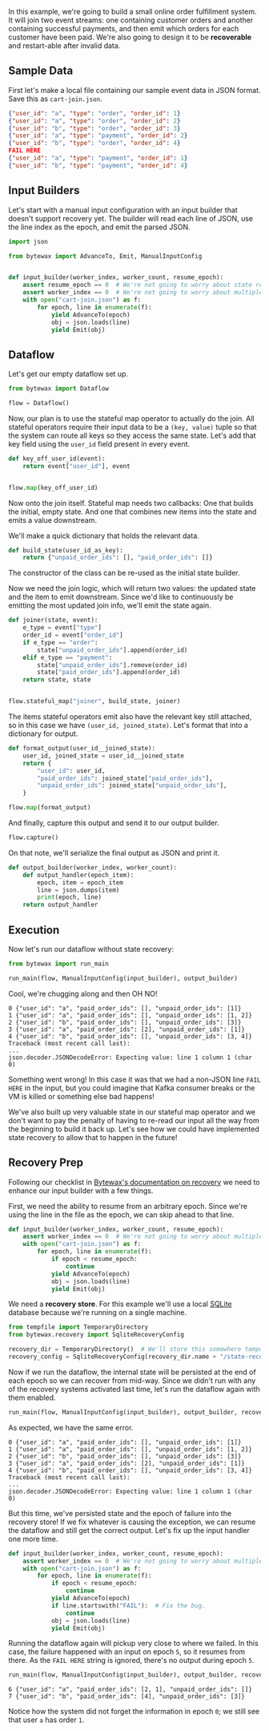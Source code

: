 In this example, we're going to build a small online order fulfillment
system. It will join two event streams: one containing customer orders
and another containing successful payments, and then emit which orders
for each customer have been paid. We're also going to design it to be
**recoverable** and restart-able after invalid data.

## Sample Data

First let's make a local file containing our sample event data in JSON
format. Save this as `cart-join.json`.

```json
{"user_id": "a", "type": "order", "order_id": 1}
{"user_id": "a", "type": "order", "order_id": 2}
{"user_id": "b", "type": "order", "order_id": 3}
{"user_id": "a", "type": "payment", "order_id": 2}
{"user_id": "b", "type": "order", "order_id": 4}
FAIL HERE
{"user_id": "a", "type": "payment", "order_id": 1}
{"user_id": "b", "type": "payment", "order_id": 4}
```

## Input Builders

Let's start with a manual input configuration with an input builder that
doesn't support recovery yet. The builder will read each line of JSON, use the
line index as the epoch, and emit the parsed JSON.

```python
import json

from bytewax import AdvanceTo, Emit, ManualInputConfig


def input_builder(worker_index, worker_count, resume_epoch):
    assert resume_epoch == 0  # We're not going to worry about state recovery just yet.
    assert worker_index == 0  # We're not going to worry about multiple workers yet.
    with open("cart-join.json") as f:
        for epoch, line in enumerate(f):
            yield AdvanceTo(epoch)
            obj = json.loads(line)
            yield Emit(obj)

```

## Dataflow

Let's get our empty dataflow set up.

```python
from bytewax import Dataflow

flow = Dataflow()
```

Now, our plan is to use the stateful map operator to actually do the
join. All stateful operators require their input data to be a `(key,
value)` tuple so that the system can route all keys so they access the
same state.  Let's add that key field using the `user_id` field
present in every event.

```python
def key_off_user_id(event):
    return event["user_id"], event


flow.map(key_off_user_id)
```

Now onto the join itself. Stateful map needs two callbacks: One that
builds the initial, empty state. And one that combines new items into
the state and emits a value downstream.

We'll make a quick dictionary that holds the relevant data.

```python
def build_state(user_id_as_key):
    return {"unpaid_order_ids": [], "paid_order_ids": []}
```

The constructor of the class can be re-used as the initial state
builder.

Now we need the join logic, which will return two values: the updated
state and the item to emit downstream. Since we'd like to continuously
be emitting the most updated join info, we'll emit the state again.

```python
def joiner(state, event):
    e_type = event["type"]
    order_id = event["order_id"]
    if e_type == "order":
        state["unpaid_order_ids"].append(order_id)
    elif e_type == "payment":
        state["unpaid_order_ids"].remove(order_id)
        state["paid_order_ids"].append(order_id)
    return state, state


flow.stateful_map("joiner", build_state, joiner)
```

The items stateful operators emit also have the relevant key still
attached, so in this case we have `(user_id, joined_state)`. Let's
format that into a dictionary for output.

```python
def format_output(user_id__joined_state):
    user_id, joined_state = user_id__joined_state
    return {
        "user_id": user_id,
        "paid_order_ids": joined_state["paid_order_ids"],
        "unpaid_order_ids": joined_state["unpaid_order_ids"],
    }

flow.map(format_output)
```

And finally, capture this output and send it to our output builder.

```python
flow.capture()
```

On that note, we'll serialize the final output as JSON and print it.

```python
def output_builder(worker_index, worker_count):
    def output_handler(epoch_item):
        epoch, item = epoch_item
        line = json.dumps(item)
        print(epoch, line)
    return output_handler
```

## Execution

Now let's run our dataflow without state recovery:

```python doctest:IGNORE_EXCEPTION_DETAIL doctest:ELLIPSIS
from bytewax import run_main

run_main(flow, ManualInputConfig(input_builder), output_builder)
```

Cool, we're chugging along and then OH NO!

```{testoutput}
0 {"user_id": "a", "paid_order_ids": [], "unpaid_order_ids": [1]}
1 {"user_id": "a", "paid_order_ids": [], "unpaid_order_ids": [1, 2]}
2 {"user_id": "b", "paid_order_ids": [], "unpaid_order_ids": [3]}
3 {"user_id": "a", "paid_order_ids": [2], "unpaid_order_ids": [1]}
4 {"user_id": "b", "paid_order_ids": [], "unpaid_order_ids": [3, 4]}
Traceback (most recent call last):
...
json.decoder.JSONDecodeError: Expecting value: line 1 column 1 (char 0)
```

Something went wrong! In this case it was that we had a non-JSON line
`FAIL HERE` in the input, but you could imagine that Kafka consumer
breaks or the VM is killed or something else bad happens!

We've also built up very valuable state in our stateful map operator
and we don't want to pay the penalty of having to re-read our input
all the way from the beginning to build it back up. Let's see how we
could have implemented state recovery to allow that to happen in the
future!

## Recovery Prep

Following our checklist in [Bytewax's documentation on
recovery](/getting-started/recovery/) we need to enhance our input
builder with a few things.

First, we need the ability to resume from an arbitrary epoch. Since
we're using the line in the file as the epoch, we can skip ahead to
that line.

```python
def input_builder(worker_index, worker_count, resume_epoch):
    assert worker_index == 0  # We're not going to worry about multiple workers yet.
    with open("cart-join.json") as f:
        for epoch, line in enumerate(f):
            if epoch < resume_epoch:
                continue
            yield AdvanceTo(epoch)
            obj = json.loads(line)
            yield Emit(obj)

```


We need a **recovery store**. For this example we'll use a local
[SQLite](https://sqlite.org/index.html) database because we're running
on a single machine.


```python
from tempfile import TemporaryDirectory
from bytewax.recovery import SqliteRecoveryConfig

recovery_dir = TemporaryDirectory()  # We'll store this somewhere temporary for this test.
recovery_config = SqliteRecoveryConfig(recovery_dir.name + "/state-recovery.sqlite3", create=True)
```

Now if we run the dataflow, the internal state will be persisted at
the end of each epoch so we can recover from mid-way. Since we didn't
run with any of the recovery systems activated last time, let's run
the dataflow again with them enabled.

```python doctest:IGNORE_EXCEPTION_DETAIL doctest:ELLIPSIS
run_main(flow, ManualInputConfig(input_builder), output_builder, recovery_config=recovery_config)
```

As expected, we have the same error.

```{testoutput}
0 {"user_id": "a", "paid_order_ids": [], "unpaid_order_ids": [1]}
1 {"user_id": "a", "paid_order_ids": [], "unpaid_order_ids": [1, 2]}
2 {"user_id": "b", "paid_order_ids": [], "unpaid_order_ids": [3]}
3 {"user_id": "a", "paid_order_ids": [2], "unpaid_order_ids": [1]}
4 {"user_id": "b", "paid_order_ids": [], "unpaid_order_ids": [3, 4]}
Traceback (most recent call last):
...
json.decoder.JSONDecodeError: Expecting value: line 1 column 1 (char 0)
```

But this time, we've persisted state and the epoch of failure into the
recovery store! If we fix whatever is causing the exception, we can
resume the dataflow and still get the correct output. Let's fix up the
input handler one more time.

```python
def input_builder(worker_index, worker_count, resume_epoch):
    assert worker_index == 0  # We're not going to worry about multiple workers yet.
    with open("cart-join.json") as f:
        for epoch, line in enumerate(f):
            if epoch < resume_epoch:
                continue
            yield AdvanceTo(epoch)
            if line.startswith("FAIL"):  # Fix the bug.
                continue
            obj = json.loads(line)
            yield Emit(obj)
```

Running the dataflow again will pickup very close to where we
failed. In this case, the failure happened with an input on epoch `5`,
so it resumes from there. As the `FAIL HERE` string is ignored,
there's no output during epoch `5`.

```python
run_main(flow, ManualInputConfig(input_builder), output_builder, recovery_config=recovery_config)
```

```{testoutput}
6 {"user_id": "a", "paid_order_ids": [2, 1], "unpaid_order_ids": []}
7 {"user_id": "b", "paid_order_ids": [4], "unpaid_order_ids": [3]}
```

Notice how the system did not forget the information in epoch `0`; we
still see that user `a` has order `1`.
